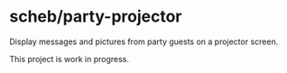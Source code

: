 scheb/party-projector
=====================

Display messages and pictures from party guests on a projector screen.

This project is work in progress.
